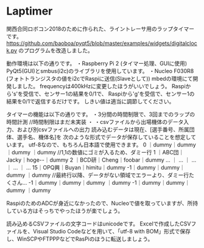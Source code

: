 ﻿# Laptimer

関西合同ロボコン2018のために作られた、ライントレーサ用のラップタイマーです。
https://github.com/baoboa/pyqt5/blob/master/examples/widgets/digitalclock.py
のプログラムを改造しました。

動作環境は以下の通りです。
・Raspberry Pi 2 (タイマー処理、GUIに使用)
  PyQt5(GUI)とsmbus(i2c)のライブラリを使用しています。
・Nucleo F030R8  (フォトトランジスタの値をi2cでRaspiに送信(Slaveとして))
  mbedの環境にて開発しました。
  frequencyは400kHzに変更したほうがいいでしょう。
  Raspiから's'を受信で、センサー1の結果を0/1で、
  Raspiから'g'を受信で、センサー1の結果を0/1で返信するだけです。
  しきい値は適当に調節してください。

タイマーの機能は以下の通りです。
・3分間の時間制限で、3回までのラップの時間計測 //時間制限はまだ未実装
・
・csvファイルから出場機体のデータ入力、および別csvファイルへの出力
  読み込むデータは現在、[選手番号、所属団体、選手名、機体名]を
  次のような形式でデータが保存していることを想定しています。
  utf-8なので、もちろん日本語で使用できます。
    0 ｜dummy｜dummy｜dummy ｜dummy  //1,1の数値にゴミが入るため、ダミー行
    1 ｜ABC団｜Jacky｜hoge--｜dummy
    2 ｜BCD研｜Cheng｜foobar｜dummy
    … ｜  …  ｜  …  ｜  …   ｜  …
    15｜OPQ興｜Buyan｜himitu｜dummy
    -1｜dummy｜dummy｜dummy ｜dummy  //最終行以降、データがない領域でエラーより、ダミー行たくさん...
    -1｜dummy｜dummy｜dummy ｜dummy
    -1｜dummy｜dummy｜dummy ｜dummy

RaspiのためのADCが身近になかったので、Nucleoで値を取っていますが、所持している方はそっちでやったほうが楽でしょう。

読み込めるCSVファイルの文字コードはunicodeです。
Excelで作成したCSVファイルを、Visual Studio Codeなどを用いて、「utf-8 with BOM」形式で保存し、WinSCPやFTPPPなどでRasPiのほうに転送しましょう。
